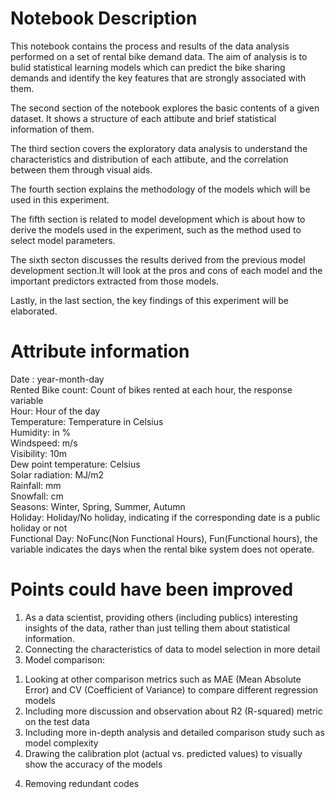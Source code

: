 # Notebook Description

This notebook contains the process and results of the data analysis performed on a set of rental bike demand data. The aim of analysis is to bulid statistical learning models which can predict the bike sharing demands and identify the key features that are strongly associated with them.

The second section of the notebook explores the basic contents of a given dataset. It shows a structure of each attibute and brief statistical information of them.

The third section covers the exploratory data analysis to understand the characteristics and distribution of each attibute, and the correlation between them through visual aids.

The fourth section explains the methodology of the models which will be used in this experiment.

The fifth section is related to model development which is about how to derive the models used in the experiment, such as the method used to select model parameters.

The sixth secton discusses the results derived from the previous model development section.It will look at the pros and cons of each model and the important predictors extracted from those models.

Lastly, in the last section, the key findings of this experiment will be elaborated.


# Attribute information

Date : year-month-day <br>
Rented Bike count: Count of bikes rented at each hour, the response variable <br>
Hour: Hour of the day <br>
Temperature: Temperature in Celsius <br>
Humidity: in % <br>
Windspeed: m/s <br>
Visibility: 10m <br>
Dew point temperature: Celsius <br>
Solar radiation: MJ/m2 <br>
Rainfall: mm <br>
Snowfall: cm <br>
Seasons: Winter, Spring, Summer, Autumn <br>
Holiday: Holiday/No holiday, indicating if the corresponding date is a public holiday or not <br>
Functional Day: NoFunc(Non Functional Hours), Fun(Functional hours), the variable indicates the days when the rental bike system does not operate. <br>

# Points could have been improved
1. As a data scientist, providing others (including publics) interesting insights of the data, rather than just telling them about statistical information.
2. Connecting the characteristics of data to model selection in more detail
3. Model comparison: 
1) Looking at other comparison metrics such as MAE (Mean Absolute Error) and CV (Coefficient of Variance) to compare different regression models 
2) Including more discussion and observation about R2 (R-squared) metric on the test data
3) Including more in-depth analysis and detailed comparison study such as model complexity
4) Drawing the calibration plot (actual vs. predicted values) to visually show the accuracy of the models
4. Removing redundant codes
